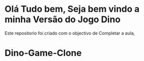 # Olá Tudo bem, Seja bem vindo a minha Versão do Jogo Dino

Este repositorio foi criado com o objectivo de Completar a aula,


# Dino-Game-Clone
